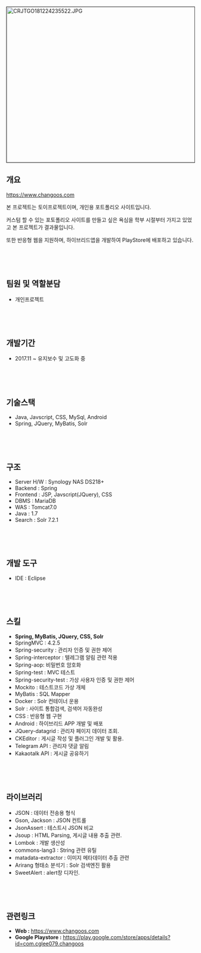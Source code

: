 <p><img alt="CRJTGO181224235522.JPG" pathname="LGPFYR190112212559.JPG" src="http://www.changoos.com/uploaded/project/image/LGPFYR190112212559.JPG" style="border-style:solid; border-width:1px; height:416px; width:720px" title="CRJTGO181224235522.JPG"/></p>


<h2><strong>개요</strong></h2>

<p><a href="https://www.changoos.com">https://www.changoos.com</a></p>

<p>본 프로젝트는 토이프로젝트이며, 개인용 포트폴리오 사이트입니다.</p>

<p>커스텀 할 수 있는&nbsp;포토폴리오 사이트를 만들고 싶은 욕심을 학부 시절부터 가지고 있었고 본 프로젝트가 결과물입니다.</p>

<p>또한 반응형 웹을 지원하며, 하이브리드앱을 개발하여 PlayStore에 배포하고 있습니다.</p>



<p>&nbsp;</p>

<p>&nbsp;</p>

<h2><strong>팀원 및 역할분담</strong></h2>

<ul>
	<li>개인프로젝트</li>
</ul>

<p>&nbsp;</p>

<p>&nbsp;</p>

<h2><strong>개발기간</strong></h2>

<ul>
	<li>2017.11 ~ 유지보수 및 고도화 중</li>
</ul>

<p>&nbsp;</p>

<p>&nbsp;</p>

<h2>기술스택</h2>

<ul>
	<li>Java, Javscript, CSS, MySql, Android</li>
	<li>Spring, JQuery, MyBatis, Solr</li>
</ul>

<p>&nbsp;</p>

<p>&nbsp;</p>

<h2><strong>구조</strong></h2>

<ul>
	<li>Server H/W : Synology NAS DS218+</li>
	<li>Backend : Spring</li>
	<li>Frontend : JSP, Javscript(JQuery), CSS</li>
	<li>DBMS : MariaDB</li>
	<li>WAS : Tomcat7.0</li>
	<li>Java : 1.7</li>
	<li>Search : Solr 7.2.1</li>
</ul>

<p>&nbsp;</p>

<p>&nbsp;</p>

<h2><strong>개발 도구</strong></h2>

<ul>
	<li>IDE : Eclipse</li>
</ul>

<p>&nbsp;</p>

<p>&nbsp;</p>

<h2><strong>스킬</strong></h2>

<ul>
	<li><strong>Spring, MyBatis, JQuery, CSS, Solr</strong></li>
	<li>SpringMVC : 4.2.5</li>
	<li>Spring-security : 관리자 인증 및 권한 제어</li>
	<li>Spring-interceptor : 텔레그램 알림 관련 적용</li>
	<li>Spring-aop: 비밀번호 암호화</li>
	<li>Spring-test : MVC 테스트</li>
	<li>Spring-security-test : 가상 사용자 인증 및 권한 제어</li>
	<li>Mockito : 테스트코드 가상 개체</li>
	<li>MyBatis : SQL Mapper</li>
	<li>Docker : Solr 컨테이너 운용</li>
	<li>Solr : 사이트 통합검색, 검색어 자동완성</li>
	<li>CSS : 반응형 웹 구현</li>
	<li>Android : 하이브리드 APP 개발 및 배포</li>
	<li>JQuery-datagrid : 관리자 페이지&nbsp;데이터 조회.</li>
	<li>CKEditor : 게시글 작성 및 플러그인 개발 및 활용.</li>
	<li>Telegram API : 관리자 댓글 알림</li>
	<li>Kakaotalk API : 게시글 공유하기</li>
</ul>

<p>&nbsp;</p>

<p>&nbsp;</p>

<h2><strong>라이브러리</strong></h2>

<ul>
	<li>JSON : 데이터 전송용 형식</li>
	<li>Gson, Jackson&nbsp;: JSON 컨트롤</li>
	<li>JsonAssert : 테스트시 JSON 비교</li>
	<li>Jsoup : HTML Parsing, 게시글 내용 추출 관련.</li>
	<li>Lombok&nbsp;:&nbsp;개발 생산성</li>
	<li>commons-lang3 : String 관련 유틸</li>
	<li>matadata-extractor : 이미지 메타데이터 추출 관련</li>
	<li>Arirang 형태소 분석기 : Solr 검색엔진 활용</li>
	<li>SweetAlert : alert창 디자인.</li>
</ul>

<p>&nbsp;</p>

<p>&nbsp;</p>

<h2><strong>관련링크</strong></h2>

<ul>
	<li><strong>Web :&nbsp;</strong><a href="https://www.changoos.com">https://www.changoos.com</a></li>
	<li><strong>Google Playstore :</strong>&nbsp;<a href="https://play.google.com/store/apps/details?id=com.cglee079.changoos">https://play.google.com/store/apps/details?id=com.cglee079.changoos</a></li>
</ul>

